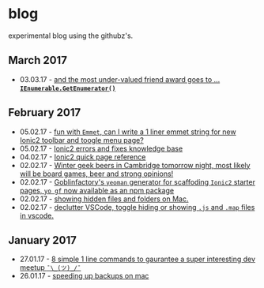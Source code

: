 # blog

experimental blog using the githubz's.

## March 2017 

* 03.03.17 - [and the most under-valued friend award goes to ... **`IEnumerable.GetEnumerator()`**](/posts/2017-03-mar/enumerators-are-your-friend.md) 

## February 2017 

* 05.02.17 - [fun with `Emmet`, can I write a 1 liner emmet string for new Ionic2 toolbar and toogle menu page?](/posts/2017-02-feb/ionic2-1-liner-emmet-start-page.md)
* 05.02.17 - [Ionic2 errors and fixes knowledge base](/posts/2017-02-feb/ionic2-errors-and-fixes-knowledgebase.md)
* 04.02.17 - [Ionic2 quick page reference](/posts/2017-02-feb/ionic2-quick-page-reference.md)
* 02.02.17 - [Winter geek beers in Cambridge tomorrow night, most likely will be board games, beer and strong opinions!](https://www.meetup.com/CAMDUG/events/237139705/)
* 02.02.17 - [Goblinfactory's `yeoman` generator for scaffoding `Ionic2` starter pages, `yo gf` now available as an npm package](https://www.npmjs.com/package/generator-gf)
* 02.02.17 - [showing hidden files and folders on Mac.](/posts/2017-02-feb/how-to-show-hidden-files-and-folders-on-mac.md)
* 02.02.17 - [declutter VSCode, toggle hiding or showing `.js` and `.map` files in vscode.](/posts/2017-02-feb/declutter-the-ionic-ide.md)

## January 2017

* 27.01.17 - [8 simple 1 line commands to gaurantee a super interesting dev meetup `¯\_(ツ)_/¯`](/posts/2017-01-jan/8-simple-1-line-commands-to-gaurantee-a-super-interesting-dev-meetup.md)
* 26.01.17 - [speeding up backups on mac](/posts/2017-01-jan/speeding-up-backups-on-mac.md)


